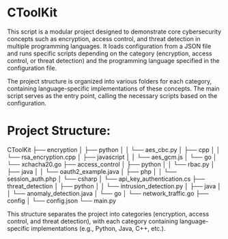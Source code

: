 # CToolKit

This script is a modular project designed to demonstrate core cybersecurity concepts such as encryption, access control, and threat detection in multiple programming languages. It loads configuration from a JSON file and runs specific scripts depending on the category (encryption, access control, or threat detection) and the programming language specified in the configuration file.

The project structure is organized into various folders for each category, containing language-specific implementations of these concepts. The main script serves as the entry point, calling the necessary scripts based on the configuration.


# Project Structure:

CToolKit
├── encryption
│   ├── python
│   │   └── aes_cbc.py
│   ├── cpp
│   │   └── rsa_encryption.cpp
│   ├── javascript
│   │   └── aes_gcm.js
│   └── go
│       └── xchacha20.go
├── access_control
│   ├── python
│   │   └── rbac.py
│   ├── java
│   │   └── oauth2_example.java
│   ├── php
│   │   └── session_auth.php
│   └── csharp
│       └── api_key_authentication.cs
├── threat_detection
│   ├── python
│   │   └── intrusion_detection.py
│   ├── java
│   │   └── anomaly_detection.java
│   └── go
│       └── network_traffic.go
├── config
│   └── config.json
└── main.py

This structure separates the project into categories (encryption, access control, and threat detection), with each category containing language-specific implementations (e.g., Python, Java, C++, etc.).

